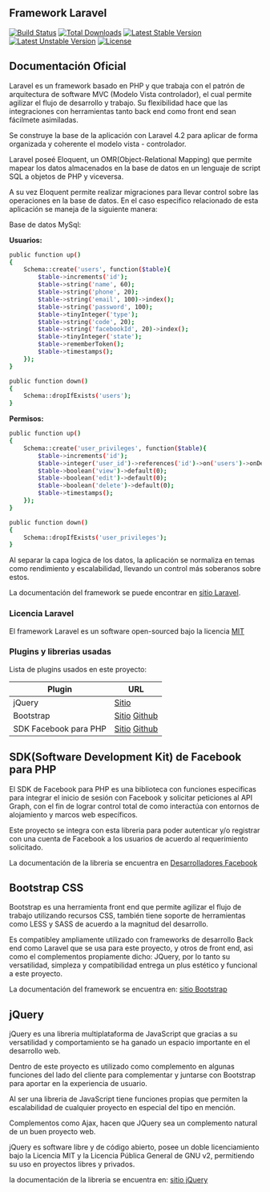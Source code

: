 ## Framework Laravel 

[![Build Status](https://travis-ci.org/laravel/framework.svg)](https://travis-ci.org/laravel/framework)
[![Total Downloads](https://poser.pugx.org/laravel/framework/downloads.svg)](https://packagist.org/packages/laravel/framework)
[![Latest Stable Version](https://poser.pugx.org/laravel/framework/v/stable.svg)](https://packagist.org/packages/laravel/framework)
[![Latest Unstable Version](https://poser.pugx.org/laravel/framework/v/unstable.svg)](https://packagist.org/packages/laravel/framework)
[![License](https://poser.pugx.org/laravel/framework/license.svg)](https://packagist.org/packages/laravel/framework)

## Documentación Oficial

Laravel es un framework basado en PHP y que trabaja con el patrón de arquitectura de software MVC (Modelo Vista controlador), el cual permite agilizar el flujo de desarrollo y trabajo. Su flexibilidad hace que las integraciones con herramientas tanto back end como front end sean fácilmete asimiladas.   

Se construye la base de la aplicación con Laravel 4.2 para aplicar de forma organizada y coherente el modelo vista - controlador.

Laravel poseé Eloquent, un OMR(Object-Relational Mapping) que permite mapear los datos almacenados en la base de datos en un lenguaje de script SQL a objetos de PHP y viceversa.

A su vez Eloquent permite realizar migraciones para llevar control sobre las operaciones en la base de datos. En el caso especifico relacionado de esta aplicación se maneja de la siguiente manera:

​Base de datos MySql:

**Usuarios:**
```sh
public function up()
{
	Schema::create('users', function($table){
		$table->increments('id');
		$table->string('name', 60);
		$table->string('phone', 20);
		$table->string('email', 100)->index();
		$table->string('password', 100);
		$table->tinyInteger('type');
		$table->string('code', 20);
		$table->string('facebookId', 20)->index();
		$table->tinyInteger('state');
		$table->rememberToken();
		$table->timestamps();
	});
}

public function down()
{
	Schema::dropIfExists('users');
}
```

​**Permisos:**
```sh
public function up()
{
	Schema::create('user_privileges', function($table){
		$table->increments('id');
		$table->integer('user_id')->references('id')->on('users')->onDelete('cascade');
		$table->boolean('view')->default(0);
		$table->boolean('edit')->default(0);
		$table->boolean('delete')->default(0);
		$table->timestamps();
	});
}

public function down()
{
	Schema::dropIfExists('user_privileges');
}
```

Al separar la capa logica de los datos, la aplicación se normaliza en temas como rendimiento y escalabilidad, llevando un control más soberanos sobre estos.

La documentación del framework se puede encontrar en [sitio Laravel](http://laravel.com/docs/4.2).

### Licencia Laravel

El framework Laravel es un software open-sourced bajo la licencia [MIT](http://opensource.org/licenses/MIT)

### Plugins y librerias usadas

Lista de plugins usados en este proyecto:

| Plugin | URL |
| ------ | ------ |
| jQuery | [Sitio](https://jquery.com/) |
| Bootstrap | [Sitio](http://getbootstrap.com/) [Github](https://github.com/twbs/bootstrap) |
| SDK Facebook para PHP | [Sitio](https://developers.facebook.com/docs/reference/php) [Github](https://github.com/facebook/php-graph-sdk) |

## SDK(Software Development Kit) de Facebook para PHP

El SDK de Facebook para PHP es una biblioteca con funciones especificas para integrar el inicio de sesión con Facebook y solicitar peticiones al API Graph, con el fin de lograr control total de como interactúa con entornos de alojamiento y marcos web específicos.

Este proyecto se integra con esta libreria para poder autenticar y/o registrar con una cuenta de Facebook a los usuarios de acuerdo al requerimiento solicitado.

La documentación de la libreria se encuentra en [Desarrolladores Facebook](https://developers.facebook.com/docs/reference/php)

## Bootstrap CSS

Bootstrap es una herramienta front end que permite agilizar el flujo de trabajo utilizando recursos CSS, también tiene soporte de herramientas como LESS y SASS de acuerdo a la magnitud del desarrollo.

Es compatibley ampliamente utilizado con frameworks de desarrollo Back end como Laravel que se usa para este proyecto, y otros de front end, asi como el complementos propiamente dicho: JQuery, por lo tanto su versatilidad, simpleza y compatibilidad entrega un plus estético y funcional a este proyecto.

La documentación del framework se encuentra en: [sitio Bootstrap](http://getbootstrap.com/)

## jQuery

jQuery es una libreria multiplataforma de JavaScript que gracias a su versatilidad y comportamiento se ha ganado un espacio importante en el desarrollo web.

Dentro de este proyecto es utilizado como complemento en algunas funciones del lado del cliente para complementar y juntarse con Bootstrap para aportar en la experiencia de usuario.

Al ser una libreria de JavaScript tiene funciones propias que permiten la escalabilidad de cualquier proyecto en especial del tipo en mención.

Complementos como Ajax, hacen que JQuery sea un complemento natural de un buen proyecto web.

jQuery es software libre y de código abierto, posee un doble licenciamiento bajo la Licencia MIT y la Licencia Pública General de GNU v2, permitiendo su uso en proyectos libres y privados.

la documentación de la libreria se encuentra en: [sitio jQuery](https://jquery.com/)